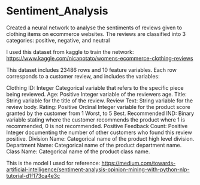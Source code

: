 # Sentiment_Analysis

Created a neural network to analyse the sentiments of reviews given to clothing items on ecommerce websites. The reviews are classified into 3 categories: positive, negative, and neutral

I used this dataset from kaggle to train the network: https://www.kaggle.com/nicapotato/womens-ecommerce-clothing-reviews

This dataset includes 23486 rows and 10 feature variables. Each row corresponds to a customer review, and includes the variables:

Clothing ID: Integer Categorical variable that refers to the specific piece being reviewed.
Age: Positive Integer variable of the reviewers age.
Title: String variable for the title of the review.
Review Text: String variable for the review body.
Rating: Positive Ordinal Integer variable for the product score granted by the customer from 1 Worst, to 5 Best.
Recommended IND: Binary variable stating where the customer recommends the product where 1 is recommended, 0 is not recommended.
Positive Feedback Count: Positive Integer documenting the number of other customers who found this review positive.
Division Name: Categorical name of the product high level division.
Department Name: Categorical name of the product department name.
Class Name: Categorical name of the product class name.

This is the model I used for reference: https://medium.com/towards-artificial-intelligence/sentiment-analysis-opinion-mining-with-python-nlp-tutorial-d1f173ca4e3c
